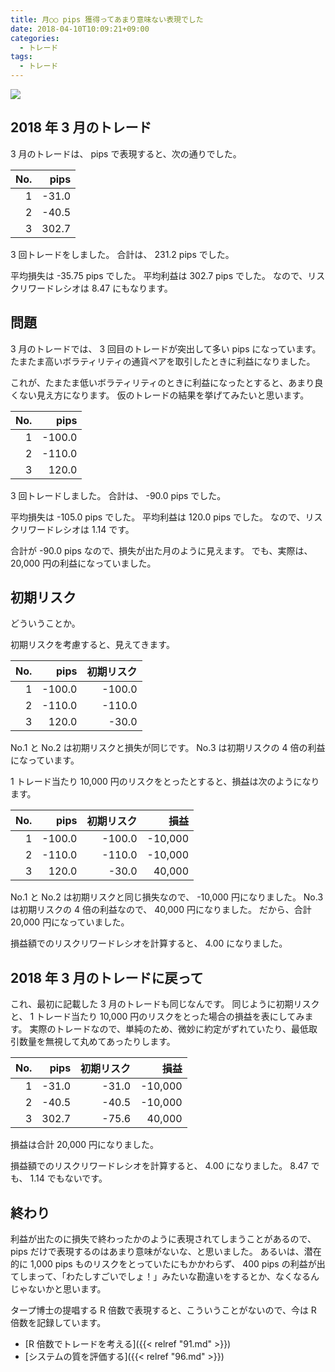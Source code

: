 ```yaml
---
title: 月○○ pips 獲得ってあまり意味ない表現でした
date: 2018-04-10T10:09:21+09:00
categories:
  - トレード
tags:
  - トレード
---
```


![](/img/130-01.png)

<!--more-->

## 2018 年 3 月のトレード

3 月のトレードは、 pips で表現すると、次の通りでした。

| No.  | pips  |
| ---: | ----: |
|    1 | -31.0 |
|    2 | -40.5 |
|    3 | 302.7 |

3 回トレードをしました。
合計は、 231.2 pips でした。

平均損失は -35.75 pips でした。
平均利益は 302.7 pips でした。
なので、リスクリワードレシオは 8.47 にもなります。

## 問題

3 月のトレードでは、 3 回目のトレードが突出して多い pips になっています。
たまたま高いボラティリティの通貨ペアを取引したときに利益になりました。

これが、たまたま低いボラティリティのときに利益になったとすると、あまり良くない見え方になります。
仮のトレードの結果を挙げてみたいと思います。

| No.  |  pips  |
| ---: | -----: |
|    1 | -100.0 |
|    2 | -110.0 |
|    3 |  120.0 |

3 回トレードしました。
合計は、 -90.0 pips でした。

平均損失は -105.0 pips でした。
平均利益は 120.0 pips でした。
なので、リスクリワードレシオは 1.14 です。

合計が -90.0 pips なので、損失が出た月のように見えます。
でも、実際は、 20,000 円の利益になっていました。

## 初期リスク

どういうことか。

初期リスクを考慮すると、見えてきます。

| No.  |  pips  | 初期リスク |
| ---: | -----: | ---------: |
|    1 | -100.0 |     -100.0 |
|    2 | -110.0 |     -110.0 |
|    3 |  120.0 |      -30.0 |

No.1 と No.2 は初期リスクと損失が同じです。
No.3 は初期リスクの 4 倍の利益になっています。

1 トレード当たり 10,000 円のリスクをとったとすると、損益は次のようになります。

| No.  |  pips  | 初期リスク |  損益   |
| ---: | -----: | ---------: | ------: |
|    1 | -100.0 |     -100.0 | -10,000 |
|    2 | -110.0 |     -110.0 | -10,000 |
|    3 |  120.0 |      -30.0 |  40,000 |

No.1 と No.2 は初期リスクと同じ損失なので、 -10,000 円になりました。
No.3 は初期リスクの 4 倍の利益なので、 40,000 円になりました。
だから、合計 20,000 円になっていました。

損益額でのリスクリワードレシオを計算すると、 4.00 になりました。

## 2018 年 3 月のトレードに戻って

これ、最初に記載した 3 月のトレードも同じなんです。
同じように初期リスクと、 1 トレード当たり 10,000 円のリスクをとった場合の損益を表にしてみます。
実際のトレードなので、単純のため、微妙に約定がずれていたり、最低取引数量を無視して丸めてあったりします。

| No.  | pips  | 初期リスク |  損益   |
| ---: | ----: | ---------: | ------: |
|    1 | -31.0 |      -31.0 | -10,000 |
|    2 | -40.5 |      -40.5 | -10,000 |
|    3 | 302.7 |      -75.6 |  40,000 |

損益は合計 20,000 円になりました。

損益額でのリスクリワードレシオを計算すると、 4.00 になりました。
8.47 でも、 1.14 でもないです。

## 終わり

利益が出たのに損失で終わったかのように表現されてしまうことがあるので、 pips だけで表現するのはあまり意味がないな、と思いました。
あるいは、潜在的に 1,000 pips ものリスクをとっていたにもかかわらず、 400 pips の利益が出てしまって、「わたしすごいでしょ！」みたいな勘違いをするとか、なくなるんじゃないかと思います。

タープ博士の提唱する R 倍数で表現すると、こういうことがないので、今は R 倍数を記録しています。

* [R 倍数でトレードを考える]({{< relref "91.md" >}})
* [システムの質を評価する]({{< relref "96.md" >}})
